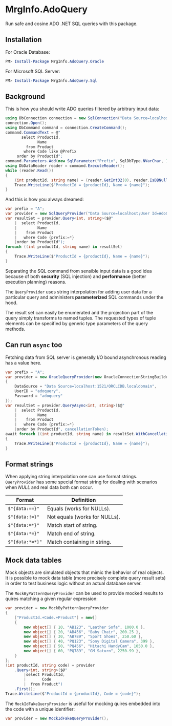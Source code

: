 # MrgInfo.AdoQuery

Run safe and cosine ADO .NET SQL queries with this package.

## Installation

For Oracle Database:

```powershell
PM> Install-Package MrgInfo.AdoQuery.Oracle
```

For Microsoft SQL Server:

```powershell
PM> Install-Package MrgInfo.AdoQuery.Sql
```

## Background

This is how you should write ADO queries filtered by arbitrary input data:

```csharp
using DbConnection connection = new SqlConnection("Data Source=localhost;User Id=AdoQuery;Password=AdoQuery;");
connection.Open();
using DbCommand command = connection.CreateCommand();
command.CommandText = @"
       select ProductId,
              Name
         from Product
        where Code like @Prefix
     order by ProductId";
command.Parameters.Add(new SqlParameter("Prefix", SqlDbType.NVarChar, 100) { Value = "A%" });
using DbDataReader reader = command.ExecuteReader();
while (reader.Read())
{
    (int productId, string name) = (reader.GetInt32(0), reader.IsDBNull(1) ? "" : reader.GetString(1));
    Trace.WriteLine($"ProductId = {productId}, Name = {name}");
}
```

And this is how you always dreamed:

```csharp
var prefix = "A";
var provider = new SqlQueryProvider("Data Source=localhost;User Id=AdoQuery;Password=AdoQuery;");
var resultSet = provider.Query<int, string>($@"
    |  select ProductId,
    |         Name
    |    from Product
    |   where Code {prefix:=*}
    |order by ProductId");
foreach ((int productId, string name) in resultSet)
{
    Trace.WriteLine($"ProductId = {productId}, Name = {name}");
}
```

Separating the SQL command from sensible input data is a good idea because of both **security** (SQL injection) and **performance** (better execution planning) reasons.

The ```QueryProvider``` uses string interpolation for adding user data for a particular query and administers **parameterized** SQL commands under the hood.

The result set can easily be enumerated and the projection part of the query simply transforms to named tuples. The requested types of tuple elements can be specified by generic type parameters of the query methods.

## Can run ```async``` too

Fetching data from SQL server is generally I/O bound asynchronous reading has a value here.

```csharp
var prefix = "A";
var provider = new OracleQueryProvider(new OracleConnectionStringBuilder
{
    DataSource = "Data Source=localhost:1521/ORCLCDB.localdomain",
    UserID = "adoquery",
    Password = "adoquery"
});
var resultSet = provider.QueryAsync<int, string>($@"
    |  select ProductId,
    |         Name
    |    from Product
    |   where Code {prefix:=*}
    |order by ProductId", cancellationToken);
await foreach ((int productId, string name) in resultSet.WithCancellation(cancellationToken))
{
    Trace.WriteLine($"ProductId = {productId}, Name = {name}");
}
```

## Format strings

When applying string interpolation one can use format strings. `QueryProvider` has some special
format string for dealing with scenarios when *NULL* and real data both can occur.

| Format          | Definition                    |
|-----------------|-------------------------------|
| `$"{data:==}"`  | Equals (works for NULLs).     |
| `$"{data:!=}"`  | Not equals (works for NULLs). |
| `$"{data:=*}"`  | Match start of string.        |
| `$"{data:*=}"`  | Match end of string.          |
| `$"{data:*=*}"` | Match containing in string.   |

## Mock data tables

Mock objects are simulated objects that mimic the behavior of real objects. It is possible to mock data table (more precisely complete query result sets) in order to
test business logic without an actual database server.

The ```MockByPatternQueryProvider``` can be used to provide mocked results to quires matching a given regular expression:

```csharp
var provider = new MockByPatternQueryProvider
{
    ["ProductId.+Code.+Product"] = new[]
    {
        new object[] { 10, "AB123", "Leather Sofa", 1000.0 },
        new object[] { 20, "AB456", "Baby Chair", 200.25 },
        new object[] { 30, "AB789", "Sport Shoes", 250.60 },
        new object[] { 40, "PQ123", "Sony Digital Camera", 399 },
        new object[] { 50, "PQ456", "Hitachi HandyCam", 1050.0 },
        new object[] { 60, "PQ789", "GM Saturn", 2250.99 },
    }
};
(int productId, string code) = provider
    .Query<int, string>($@"
        |select ProductId,
        |       Code
        |  from Product")
    .First();
Trace.WriteLine($"ProductId = {productId}, Code = {code}");
```

The ```MockIdFakeQueryProvider``` is useful for mocking quires embedded into the code with a unique identifier:

```csharp
var provider = new MockIdFakeQueryProvider();
```
